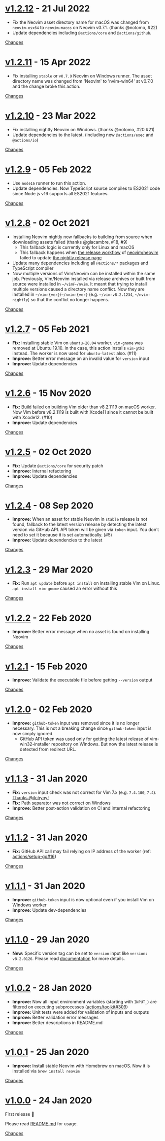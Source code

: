 <a name="v1.2.12"></a>
# [v1.2.12](https://github.com/rhysd/action-setup-vim/releases/tag/v1.2.12) - 21 Jul 2022

- Fix the Neovim asset directory name for macOS was changed from `neovim-osx64` to `neovim-macos` on Neovim v0.7.1. (thanks @notomo, #22)
- Update dependencies including `@actions/core` and `@actions/github`.

[Changes][v1.2.12]


<a name="v1.2.11"></a>
# [v1.2.11](https://github.com/rhysd/action-setup-vim/releases/tag/v1.2.11) - 15 Apr 2022

- Fix installing `stable` or `v0.7.0` Neovim on Windows runner. The asset directory name was changed from 'Neovim' to 'nvim-win64' at v0.7.0 and the change broke this action.

[Changes][v1.2.11]


<a name="v1.2.10"></a>
# [v1.2.10](https://github.com/rhysd/action-setup-vim/releases/tag/v1.2.10) - 23 Mar 2022

- Fix installing nightly Neovim on Windows. (thanks @notomo, #20 #21)
- Update dependencies to the latest. (including new `@actions/exec` and `@actions/io`)

[Changes][v1.2.10]


<a name="v1.2.9"></a>
# [v1.2.9](https://github.com/rhysd/action-setup-vim/releases/tag/v1.2.9) - 05 Feb 2022

- Use `node16` runner to run this action.
- Update dependencies. Now TypeScript source compiles to ES2021 code since Node.js v16 supports all ES2021 features.

[Changes][v1.2.9]


<a name="v1.2.8"></a>
# [v1.2.8](https://github.com/rhysd/action-setup-vim/releases/tag/v1.2.8) - 02 Oct 2021

- Installing Neovim nightly now fallbacks to building from source when downloading assets failed (thanks @glacambre, #18, #9)
  - This fallback logic is currently only for Linux and macOS
  - This fallback happens when [the release workflow](https://github.com/neovim/neovim/actions/workflows/release.yml) of [neovim/neovim](https://github.com/neovim/neovim) failed to update [the nightly release page](https://github.com/neovim/neovim/tree/nightly)
- Update many dependencies including all `@actions/*` packages and TypeScript compiler
- Now multiple versions of Vim/Neovim can be installed within the same job. Previously, Vim/Neovim installed via release archives or built from source were installed in `~/vim`/`~/nvim`. It meant that trying to install multiple versions caused a directory name conflict. Now they are installed in `~/vim-{ver}`/`~/nvim-{ver}` (e.g. `~/vim-v8.2.1234`, `~/nvim-nightly`) so that the conflict no longer happens.

[Changes][v1.2.8]


<a name="v1.2.7"></a>
# [v1.2.7](https://github.com/rhysd/action-setup-vim/releases/tag/v1.2.7) - 05 Feb 2021

- **Fix:** Installing stable Vim on `ubuntu-20.04` worker. `vim-gnome` was removed at Ubuntu 19.10. In the case, this action installs `vim-gtk3` instead. The worker is now used for `ubuntu-latest` also. (#11)
- **Improve:** Better error message on an invalid value for `version` input
- **Improve:** Update dependencies

[Changes][v1.2.7]


<a name="v1.2.6"></a>
# [v1.2.6](https://github.com/rhysd/action-setup-vim/releases/tag/v1.2.6) - 15 Nov 2020

- **Fix:** Build failed on building Vim older than v8.2.1119 on macOS worker. Now Vim before v8.2.1119 is built with Xcode11 since it cannot be built with Xcode12. (#10)
- **Improve:** Update dependencies

[Changes][v1.2.6]


<a name="v1.2.5"></a>
# [v1.2.5](https://github.com/rhysd/action-setup-vim/releases/tag/v1.2.5) - 02 Oct 2020

- **Fix:** Update `@actions/core` for security patch
- **Improve:** Internal refactoring
- **Improve:** Update dependencies

[Changes][v1.2.5]


<a name="v1.2.4"></a>
# [v1.2.4](https://github.com/rhysd/action-setup-vim/releases/tag/v1.2.4) - 08 Sep 2020

- **Improve:** When an asset for stable Neovim in `stable` release is not found, fallback to the latest version release by detecting the latest version via GitHub API. API token will be given via `token` input. You don't need to set it because it is set automatically. (#5)
- **Improve:** Update dependencies to the latest

[Changes][v1.2.4]


<a name="v1.2.3"></a>
# [v1.2.3](https://github.com/rhysd/action-setup-vim/releases/tag/v1.2.3) - 29 Mar 2020

- **Fix:** Run `apt update` before `apt install` on installing stable Vim on Linux. `apt install vim-gnome` caused an error without this

[Changes][v1.2.3]


<a name="v1.2.2"></a>
# [v1.2.2](https://github.com/rhysd/action-setup-vim/releases/tag/v1.2.2) - 22 Feb 2020

- **Improve:** Better error message when no asset is found on installing Neovim

[Changes][v1.2.2]


<a name="v1.2.1"></a>
# [v1.2.1](https://github.com/rhysd/action-setup-vim/releases/tag/v1.2.1) - 15 Feb 2020

- **Improve:** Validate the executable file before getting `--version` output

[Changes][v1.2.1]


<a name="v1.2.0"></a>
# [v1.2.0](https://github.com/rhysd/action-setup-vim/releases/tag/v1.2.0) - 02 Feb 2020

- **Improve:** `github-token` input was removed since it is no longer necessary. This is not a breaking change since `github-token` input is now simply ignored.
  - GitHub API token was used only for getting the latest release of vim-win32-installer repository on Windows. But now the latest release is detected from redirect URL.

[Changes][v1.2.0]


<a name="v1.1.3"></a>
# [v1.1.3](https://github.com/rhysd/action-setup-vim/releases/tag/v1.1.3) - 31 Jan 2020

- **Fix:** `version` input check was not correct for Vim 7.x (e.g. `7.4.100`, `7.4`). [Thanks @itchyny!](https://github.com/rhysd/action-setup-vim/pull/1)
- **Fix:** Path separator was not correct on Windows
- **Improve:** Better post-action validation on CI and internal refactoring

[Changes][v1.1.3]


<a name="v1.1.2"></a>
# [v1.1.2](https://github.com/rhysd/action-setup-vim/releases/tag/v1.1.2) - 31 Jan 2020

- **Fix:** GitHub API call may fail relying on IP address of the worker (ref: [actions/setup-go#16](https://github.com/actions/setup-go/issues/16))

[Changes][v1.1.2]


<a name="v1.1.1"></a>
# [v1.1.1](https://github.com/rhysd/action-setup-vim/releases/tag/v1.1.1) - 31 Jan 2020

- **Improve:** `github-token` input is now optional even if you install Vim on Windows worker
- **Improve:** Update dev-dependencies

[Changes][v1.1.1]


<a name="v1.1.0"></a>
# [v1.1.0](https://github.com/rhysd/action-setup-vim/releases/tag/v1.1.0) - 29 Jan 2020

- **New:** Specific version tag can be set to `version` input like `version: v8.2.0126`. Please read [documentation](https://github.com/rhysd/action-setup-vim#readme) for more details.

[Changes][v1.1.0]


<a name="v1.0.2"></a>
# [v1.0.2](https://github.com/rhysd/action-setup-vim/releases/tag/v1.0.2) - 28 Jan 2020

- **Improve:** Now all input environment variables (starting with `INPUT_`) are filtered on executing subprocesses ([actions/toolkit#309](https://github.com/actions/toolkit/issues/309))
- **Improve:** Unit tests were added for validation of inputs and outputs
- **Improve:** Better validation error messages
- **Improve:** Better descriptions in README.md

[Changes][v1.0.2]


<a name="v1.0.1"></a>
# [v1.0.1](https://github.com/rhysd/action-setup-vim/releases/tag/v1.0.1) - 25 Jan 2020

- **Improve:** Install stable Neovim with Homebrew on macOS. Now it is installed via `brew install neovim`

[Changes][v1.0.1]


<a name="v1.0.0"></a>
# [v1.0.0](https://github.com/rhysd/action-setup-vim/releases/tag/v1.0.0) - 24 Jan 2020

First release :tada:

Please read [README.md](https://github.com/rhysd/action-setup-vim#readme) for usage.

[Changes][v1.0.0]


[v1.2.12]: https://github.com/rhysd/action-setup-vim/compare/v1.2.11...v1.2.12
[v1.2.11]: https://github.com/rhysd/action-setup-vim/compare/v1.2.10...v1.2.11
[v1.2.10]: https://github.com/rhysd/action-setup-vim/compare/v1.2.9...v1.2.10
[v1.2.9]: https://github.com/rhysd/action-setup-vim/compare/v1.2.8...v1.2.9
[v1.2.8]: https://github.com/rhysd/action-setup-vim/compare/v1.2.7...v1.2.8
[v1.2.7]: https://github.com/rhysd/action-setup-vim/compare/v1.2.6...v1.2.7
[v1.2.6]: https://github.com/rhysd/action-setup-vim/compare/v1.2.5...v1.2.6
[v1.2.5]: https://github.com/rhysd/action-setup-vim/compare/v1.2.4...v1.2.5
[v1.2.4]: https://github.com/rhysd/action-setup-vim/compare/v1.2.3...v1.2.4
[v1.2.3]: https://github.com/rhysd/action-setup-vim/compare/v1.2.2...v1.2.3
[v1.2.2]: https://github.com/rhysd/action-setup-vim/compare/v1.2.1...v1.2.2
[v1.2.1]: https://github.com/rhysd/action-setup-vim/compare/v1.2.0...v1.2.1
[v1.2.0]: https://github.com/rhysd/action-setup-vim/compare/v1.1.3...v1.2.0
[v1.1.3]: https://github.com/rhysd/action-setup-vim/compare/v1.1.2...v1.1.3
[v1.1.2]: https://github.com/rhysd/action-setup-vim/compare/v1.1.1...v1.1.2
[v1.1.1]: https://github.com/rhysd/action-setup-vim/compare/v1.1.0...v1.1.1
[v1.1.0]: https://github.com/rhysd/action-setup-vim/compare/v1.0.2...v1.1.0
[v1.0.2]: https://github.com/rhysd/action-setup-vim/compare/v1.0.1...v1.0.2
[v1.0.1]: https://github.com/rhysd/action-setup-vim/compare/v1.0.0...v1.0.1
[v1.0.0]: https://github.com/rhysd/action-setup-vim/tree/v1.0.0

 <!-- Generated by https://github.com/rhysd/changelog-from-release -->
